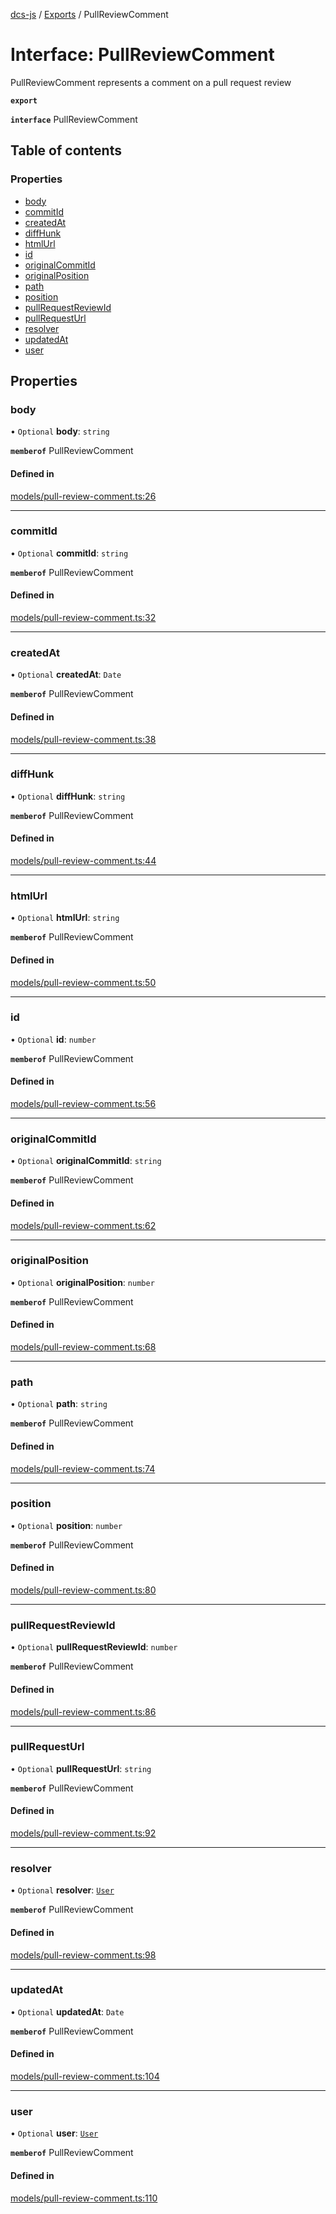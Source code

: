 [dcs-js](../README.md) / [Exports](../modules.md) / PullReviewComment

# Interface: PullReviewComment

PullReviewComment represents a comment on a pull request review

**`export`**

**`interface`** PullReviewComment

## Table of contents

### Properties

- [body](PullReviewComment.md#body)
- [commitId](PullReviewComment.md#commitid)
- [createdAt](PullReviewComment.md#createdat)
- [diffHunk](PullReviewComment.md#diffhunk)
- [htmlUrl](PullReviewComment.md#htmlurl)
- [id](PullReviewComment.md#id)
- [originalCommitId](PullReviewComment.md#originalcommitid)
- [originalPosition](PullReviewComment.md#originalposition)
- [path](PullReviewComment.md#path)
- [position](PullReviewComment.md#position)
- [pullRequestReviewId](PullReviewComment.md#pullrequestreviewid)
- [pullRequestUrl](PullReviewComment.md#pullrequesturl)
- [resolver](PullReviewComment.md#resolver)
- [updatedAt](PullReviewComment.md#updatedat)
- [user](PullReviewComment.md#user)

## Properties

### <a id="body" name="body"></a> body

• `Optional` **body**: `string`

**`memberof`** PullReviewComment

#### Defined in

[models/pull-review-comment.ts:26](https://github.com/unfoldingWord/dcs-js/blob/c677a54/models/pull-review-comment.ts#L26)

___

### <a id="commitid" name="commitid"></a> commitId

• `Optional` **commitId**: `string`

**`memberof`** PullReviewComment

#### Defined in

[models/pull-review-comment.ts:32](https://github.com/unfoldingWord/dcs-js/blob/c677a54/models/pull-review-comment.ts#L32)

___

### <a id="createdat" name="createdat"></a> createdAt

• `Optional` **createdAt**: `Date`

**`memberof`** PullReviewComment

#### Defined in

[models/pull-review-comment.ts:38](https://github.com/unfoldingWord/dcs-js/blob/c677a54/models/pull-review-comment.ts#L38)

___

### <a id="diffhunk" name="diffhunk"></a> diffHunk

• `Optional` **diffHunk**: `string`

**`memberof`** PullReviewComment

#### Defined in

[models/pull-review-comment.ts:44](https://github.com/unfoldingWord/dcs-js/blob/c677a54/models/pull-review-comment.ts#L44)

___

### <a id="htmlurl" name="htmlurl"></a> htmlUrl

• `Optional` **htmlUrl**: `string`

**`memberof`** PullReviewComment

#### Defined in

[models/pull-review-comment.ts:50](https://github.com/unfoldingWord/dcs-js/blob/c677a54/models/pull-review-comment.ts#L50)

___

### <a id="id" name="id"></a> id

• `Optional` **id**: `number`

**`memberof`** PullReviewComment

#### Defined in

[models/pull-review-comment.ts:56](https://github.com/unfoldingWord/dcs-js/blob/c677a54/models/pull-review-comment.ts#L56)

___

### <a id="originalcommitid" name="originalcommitid"></a> originalCommitId

• `Optional` **originalCommitId**: `string`

**`memberof`** PullReviewComment

#### Defined in

[models/pull-review-comment.ts:62](https://github.com/unfoldingWord/dcs-js/blob/c677a54/models/pull-review-comment.ts#L62)

___

### <a id="originalposition" name="originalposition"></a> originalPosition

• `Optional` **originalPosition**: `number`

**`memberof`** PullReviewComment

#### Defined in

[models/pull-review-comment.ts:68](https://github.com/unfoldingWord/dcs-js/blob/c677a54/models/pull-review-comment.ts#L68)

___

### <a id="path" name="path"></a> path

• `Optional` **path**: `string`

**`memberof`** PullReviewComment

#### Defined in

[models/pull-review-comment.ts:74](https://github.com/unfoldingWord/dcs-js/blob/c677a54/models/pull-review-comment.ts#L74)

___

### <a id="position" name="position"></a> position

• `Optional` **position**: `number`

**`memberof`** PullReviewComment

#### Defined in

[models/pull-review-comment.ts:80](https://github.com/unfoldingWord/dcs-js/blob/c677a54/models/pull-review-comment.ts#L80)

___

### <a id="pullrequestreviewid" name="pullrequestreviewid"></a> pullRequestReviewId

• `Optional` **pullRequestReviewId**: `number`

**`memberof`** PullReviewComment

#### Defined in

[models/pull-review-comment.ts:86](https://github.com/unfoldingWord/dcs-js/blob/c677a54/models/pull-review-comment.ts#L86)

___

### <a id="pullrequesturl" name="pullrequesturl"></a> pullRequestUrl

• `Optional` **pullRequestUrl**: `string`

**`memberof`** PullReviewComment

#### Defined in

[models/pull-review-comment.ts:92](https://github.com/unfoldingWord/dcs-js/blob/c677a54/models/pull-review-comment.ts#L92)

___

### <a id="resolver" name="resolver"></a> resolver

• `Optional` **resolver**: [`User`](User.md)

**`memberof`** PullReviewComment

#### Defined in

[models/pull-review-comment.ts:98](https://github.com/unfoldingWord/dcs-js/blob/c677a54/models/pull-review-comment.ts#L98)

___

### <a id="updatedat" name="updatedat"></a> updatedAt

• `Optional` **updatedAt**: `Date`

**`memberof`** PullReviewComment

#### Defined in

[models/pull-review-comment.ts:104](https://github.com/unfoldingWord/dcs-js/blob/c677a54/models/pull-review-comment.ts#L104)

___

### <a id="user" name="user"></a> user

• `Optional` **user**: [`User`](User.md)

**`memberof`** PullReviewComment

#### Defined in

[models/pull-review-comment.ts:110](https://github.com/unfoldingWord/dcs-js/blob/c677a54/models/pull-review-comment.ts#L110)
